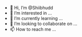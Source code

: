 - 👋 Hi, I’m @Shiibhudd
- 👀 I’m interested in ...
- 🌱 I’m currently learning ...
- 💞️ I’m looking to collaborate on ...
- 📫 How to reach me ...

<!---
Shiibhudd/Shiibhudd is a ✨ special ✨ repository because its `README.md` (this file) appears on your GitHub profile.
You can click the Preview link to take a look at your changes.
--->
